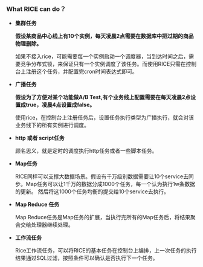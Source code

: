### What RICE can do？

- **集群任务**

    **假设某商品中心线上有10个实例，每天凌晨2点需要在数据库中把过期的商品物理删除。**

    如果不接入rice，可能需要每一个实例启动一个调度器，当到达时间之后，需要竞争分布式锁，来保证只有一个实例调度了该任务。而使用RICE只需在控制台上注册这个任务，并配置完cron时间表达式即可。

- **广播任务**

    **假设为了方便对某个功能做A/B Test,有个业务线上配置需要在每天凌晨2点设置成true，凌晨4点设置成false。**

    使用rice，在控制台上注册任务后，设置任务执行类型为广播执行，就会对该业务线下的所有实例进行调度。

- **http 或者 script任务**

    顾名思义，就是定时的调度执行http任务或者一些脚本任务。

- **Map任务**

    RICE同样可以支撑大数据场景。假设有千万级别数据需要让10个service去同步。Map任务可以让1千万的数据分成1000个任务，每一个认为执行1w条数据的更新。 然后将这1000个任务均衡的提交给10个service去执行。

- **Map Reduce 任务**

    Map Reduce任务是Map任务的扩展，当执行完所有的Map任务后，将结果聚合交给处理器继续处理。

- **工作流任务**

    Rice工作流任务，可以将RICE的基本任务在控制台上编排，上一次任务的执行结果通过SQL过滤，按照条件可以确认是否执行下一个任务。
